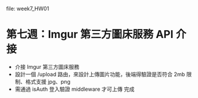file: week7_HW01

# 第七週：Imgur 第三方圖床服務 API 介接

-   介接 Imgur 第三方圖床服務
-   設計一個 /upload 路由，來設計上傳圖片功能，後端得驗證是否符合 2mb 限制、格式支援 jpg、png
-   需通過 isAuth 登入驗證 middleware 才可上傳
    完成
